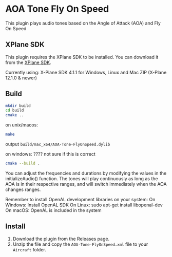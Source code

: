# AOA Tone Fly On Speed

This plugin plays audio tones based on the Angle of Attack (AOA) and Fly On Speed 

## XPlane SDK

This plugin requires the XPlane SDK to be installed. You can download it from the [XPlane SDK](https://developer.x-plane.com/sdk/).

Currently using: X-Plane SDK 4.1.1 for Windows, Linux and Mac ZIP (X-Plane 12.1.0 & newer)


## Build

```bash
mkdir build
cd build
cmake ..
```

on unix/macos:

```bash
make
```

output  ```build/mac_x64/AOA-Tone-FlyOnSpeed.dylib```

on windows: ???? not sure if this is correct

```bash
cmake --build .
```



You can adjust the frequencies and durations by modifying the values in the initializeAudio() function. The tones will play continuously as long as the AOA is in their respective ranges, and will switch immediately when the AOA changes ranges.

Remember to install OpenAL development libraries on your system:
On Windows: Install OpenAL SDK
On Linux: sudo apt-get install libopenal-dev
On macOS: OpenAL is included in the system

## Install

1. Download the plugin from the Releases page.
2. Unzip the file and copy the `AOA-Tone-FlyOnSpeed.xml` file to your `Aircraft` folder.
